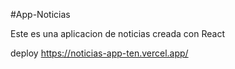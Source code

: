 #App-Noticias

Este es una aplicacion de noticias creada con React 

deploy https://noticias-app-ten.vercel.app/
